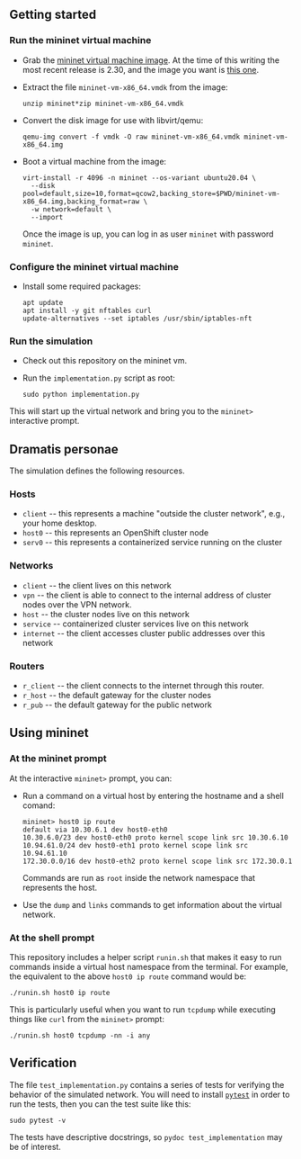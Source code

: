 ## Getting started

### Run the mininet virtual machine

- Grab the [mininet virtual machine image](http://mininet.org/download/). At the time of this writing the most recent release is 2.30, and the image you want is [this one][].

  [this one]: https://github.com/mininet/mininet/releases/download/2.3.0/mininet-2.3.0-210211-ubuntu-20.04.1-legacy-server-amd64-ovf.zip

- Extract the file `mininet-vm-x86_64.vmdk` from the image:

  ```
  unzip mininet*zip mininet-vm-x86_64.vmdk
  ```

- Convert the disk image for use with libvirt/qemu:

  ```
  qemu-img convert -f vmdk -O raw mininet-vm-x86_64.vmdk mininet-vm-x86_64.img
  ```

- Boot a virtual machine from the image:

  ```
  virt-install -r 4096 -n mininet --os-variant ubuntu20.04 \
    --disk pool=default,size=10,format=qcow2,backing_store=$PWD/mininet-vm-x86_64.img,backing_format=raw \
    -w network=default \
    --import
  ```

  Once the image is up, you can log in as user `mininet` with password `mininet`.

### Configure the mininet virtual machine

- Install some required packages:

  ```
  apt update
  apt install -y git nftables curl
  update-alternatives --set iptables /usr/sbin/iptables-nft
  ```

### Run the simulation

- Check out this repository on the mininet vm.

- Run the `implementation.py` script as root:

  ```
  sudo python implementation.py
  ```

This will start up the virtual network and bring you to the `mininet>` interactive prompt.

## Dramatis personae

The simulation defines the following resources.

### Hosts

- `client` -- this represents a machine "outside the cluster network", e.g., your home desktop.
- `host0` -- this represents an OpenShift cluster node
- `serv0` -- this represents a containerized service running on the cluster

### Networks

- `client` -- the client lives on this network
- `vpn` -- the client is able to connect to the internal address of cluster nodes over the VPN network.
- `host` -- the cluster nodes live on this network
- `service` -- containerized cluster services live on this network
- `internet` -- the client accesses cluster public addresses over this network

### Routers

- `r_client` -- the client connects to the internet through this router.
- `r_host` -- the default gateway for the cluster nodes
- `r_pub` -- the default gateway for the public network

## Using mininet

### At the mininet prompt

At the interactive `mininet>` prompt, you can:

- Run a command on a virtual host by entering the hostname and a shell comand:

  ```
  mininet> host0 ip route
  default via 10.30.6.1 dev host0-eth0
  10.30.6.0/23 dev host0-eth0 proto kernel scope link src 10.30.6.10
  10.94.61.0/24 dev host0-eth1 proto kernel scope link src 10.94.61.10
  172.30.0.0/16 dev host0-eth2 proto kernel scope link src 172.30.0.1
  ```

  Commands are run as `root` inside the network namespace that represents the host.

- Use the `dump` and `links` commands to get information about the virtual network.

### At the shell prompt

This repository includes a helper script `runin.sh` that makes it easy to run commands inside a virtual host namespace from the terminal. For example, the equivalent to the above `host0 ip route` command would be:

```
./runin.sh host0 ip route
```

This is particularly useful when you want to run `tcpdump` while executing things like `curl` from the `mininet>` prompt:

```
./runin.sh host0 tcpdump -nn -i any
```

## Verification

The file `test_implementation.py` contains a series of tests for verifying the behavior of the simulated network. You will need to install [`pytest`][pytest] in order to run the tests, then you can the test suite like this:

```
sudo pytest -v
```

The tests have descriptive docstrings, so `pydoc test_implementation` may be of interest.

[pytest]: https://docs.pytest.org/en/7.1.x/how-to/failures.html
